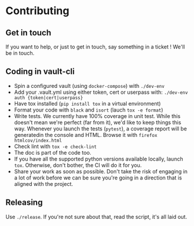 # Contributing

## Get in touch

If you want to help, or just to get in touch, say something in a
ticket ! We'll be in touch.

## Coding in vault-cli

- Spin a configured vault (using `docker-compose`) with `./dev-env`
- Add your .vault.yml using either token, cert or userpass with:
`./dev-env auth {token|cert|userpass}`
- Have tox installed (`pip install tox` in a virtual environment)
- Format your code with `black` and `isort` (lauch `tox -e format`)
- Write tests. We currently have 100% coverage in unit test. While
this doesn't mean we're perfect (far from it), we'd like to keep
things this way. Whenever you launch the tests (`pytest`), a coverage
report will be generatedin the console and HTML. Browse it with
`firefox htmlcov/index.html`
- Check lint with `tox -e check-lint`
- The doc is part of the code too.
- If you have all the supported python versions available locally,
launch `tox`. Otherwise, don't bother, the CI will do it for you.
- Share your work as soon as possible. Don't take the risk of engaging
in a lot of work before we can be sure you're going in a direction that
is aligned with the project.


## Releasing

Use `./release`. If you're not sure about that, read the script, it's
all laid out.
